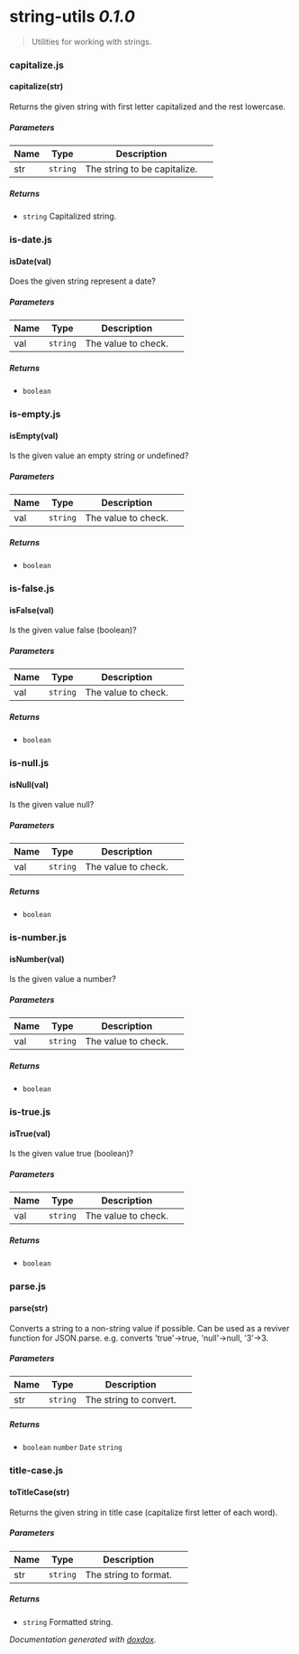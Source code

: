 # string-utils *0.1.0*

> Utilities for working with strings.


### capitalize.js


#### capitalize(str) 

Returns the given string with first letter capitalized and the rest lowercase.




##### Parameters

| Name | Type | Description |  |
| ---- | ---- | ----------- | -------- |
| str | `string`  | The string to be capitalize. | &nbsp; |




##### Returns


- `string`  Capitalized string.




### is-date.js


#### isDate(val) 

Does the given string represent a date?




##### Parameters

| Name | Type | Description |  |
| ---- | ---- | ----------- | -------- |
| val | `string`  | The value to check. | &nbsp; |




##### Returns


- `boolean`  




### is-empty.js


#### isEmpty(val) 

Is the given value an empty string or undefined?




##### Parameters

| Name | Type | Description |  |
| ---- | ---- | ----------- | -------- |
| val | `string`  | The value to check. | &nbsp; |




##### Returns


- `boolean`  




### is-false.js


#### isFalse(val) 

Is the given value false (boolean)?




##### Parameters

| Name | Type | Description |  |
| ---- | ---- | ----------- | -------- |
| val | `string`  | The value to check. | &nbsp; |




##### Returns


- `boolean`  




### is-null.js


#### isNull(val) 

Is the given value null?




##### Parameters

| Name | Type | Description |  |
| ---- | ---- | ----------- | -------- |
| val | `string`  | The value to check. | &nbsp; |




##### Returns


- `boolean`  




### is-number.js


#### isNumber(val) 

Is the given value a number?




##### Parameters

| Name | Type | Description |  |
| ---- | ---- | ----------- | -------- |
| val | `string`  | The value to check. | &nbsp; |




##### Returns


- `boolean`  




### is-true.js


#### isTrue(val) 

Is the given value true (boolean)?




##### Parameters

| Name | Type | Description |  |
| ---- | ---- | ----------- | -------- |
| val | `string`  | The value to check. | &nbsp; |




##### Returns


- `boolean`  




### parse.js


#### parse(str) 

Converts a string to a non-string value if possible. 
Can be used as a reviver function for JSON.parse.
e.g. converts 'true'->true, 'null'->null, '3'->3.




##### Parameters

| Name | Type | Description |  |
| ---- | ---- | ----------- | -------- |
| str | `string`  | The string to convert. | &nbsp; |




##### Returns


- `boolean` `number` `Date` `string`  




### title-case.js


#### toTitleCase(str) 

Returns the given string in title case (capitalize first letter of each word).




##### Parameters

| Name | Type | Description |  |
| ---- | ---- | ----------- | -------- |
| str | `string`  | The string to format. | &nbsp; |




##### Returns


- `string`  Formatted string.




*Documentation generated with [doxdox](https://github.com/neogeek/doxdox).*
